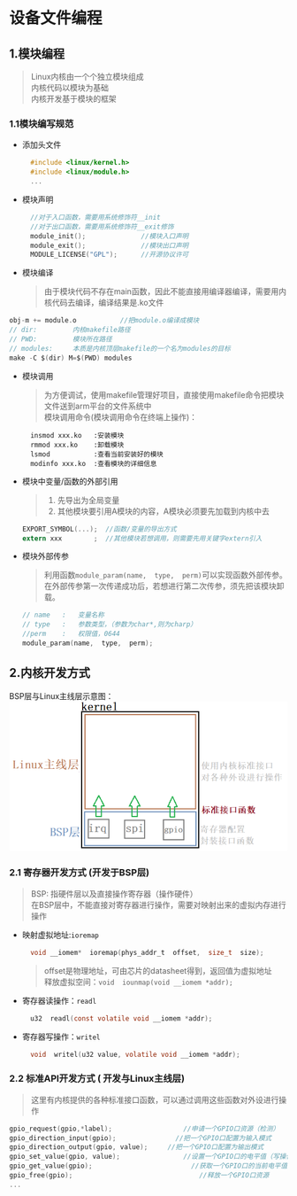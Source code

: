 <!--
 * @Description: 设备文件编程笔记
 * @Author: your name
 * @Date: 2019-09-15 22:58:56
 * @LastEditTime: 2019-09-19 20:35:19
 * @LastEditors: Please set LastEditors
 -->

# 设备文件编程

## __1.模块编程__
 > Linux内核由一个个独立模块组成  
 > 内核代码以模块为基础  
 > 内核开发基于模块的框架

### 1.1模块编写规范
- 添加头文件  
  ```c
    #include <linux/kernel.h>
    #include <linux/module.h>
    ...
  ```
- 模块声明
  ```c
    //对于入口函数，需要用系统修饰符__init
    //对于出口函数，需要用系统修饰符__exit修饰
    module_init();              //模块入口声明
    module_exit();              //模块出口声明
    MODULE_LICENSE("GPL");      //开源协议许可
  ```
- 模块编译
    > 由于模块代码不存在main函数，因此不能直接用编译器编译，需要用内核代码去编译，编译结果是.ko文件
```c
obj-m += module.o           //把module.o编译成模块
// dir:         内核makefile路径
// PWD:         模块所在路径
// modules:     本质是内核顶层makefile的一个名为modules的目标
make -C $(dir) M=$(PWD) modules
```

- 模块调用
  >为方便调试，使用makefile管理好项目，直接使用makefile命令把模块文件送到arm平台的文件系统中  
  > 模块调用命令(模块调用命令在终端上操作)：  
  ```
    insmod xxx.ko   :安装模块
    rmmod xxx.ko    :卸载模块
    lsmod           :查看当前安装好的模块
    modinfo xxx.ko  :查看模块的详细信息
  ```  

- 模块中变量/函数的外部引用
  > 1. 先导出为全局变量  
  > 2. 其他模块要引用A模块的内容，A模块必须要先加载到内核中去  
  ```c
  EXPORT_SYMBOL(...);  //函数/变量的导出方式
  extern xxx        ;  //其他模块若想调用，则需要先用关键字extern引入
  ```

- 模块外部传参
  > 利用函数`module_param(name,  type,  perm)`可以实现函数外部传参。  
  > 在外部传参第一次传递成功后，若想进行第二次传参，须先把该模块卸载。
  ```c
  // name   :   变量名称
  // type   :   参数类型，（参数为char*,则为charp）
  //perm    :   权限值，0644
  module_param(name,  type,  perm);
  ```

## __2.内核开发方式__

BSP层与Linux主线层示意图：  
![图片](https://github.com/TimChanCHN/pictures/raw/master/Linux/BSP%E4%B8%8ELinux%E4%B8%BB%E7%BA%BF%E5%B1%82.png)

### 2.1 寄存器开发方式 (__开发于BSP层__)
> BSP: 指硬件层以及直接操作寄存器（操作硬件）  
> 在BSP层中，不能直接对寄存器进行操作，需要对映射出来的虚拟内存进行操作

- 映射虚拟地址:`ioremap`
  ```c
    void __iomem*  ioremap(phys_addr_t  offset,  size_t  size);
  ```
  > offset是物理地址，可由芯片的datasheet得到，返回值为虚拟地址  
  > 释放虚拟空间：`void  iounmap(void __iomem *addr);`
  
- 寄存器读操作：`readl`
  ```c
    u32  readl(const volatile void __iomem *addr);
  ```

- 寄存器写操作：`writel`
  ```c
    void  writel(u32 value, volatile void __iomem *addr);
  ```



### 2.2 标准API开发方式  ( __开发与Linux主线层__)
> 这里有内核提供的各种标准接口函数，可以通过调用这些函数对外设进行操作

```c
gpio_request(gpio,*label);			        //申请一个GPIO口资源（检测）
gpio_direction_input(gpio);		          //把一个GPIO口配置为输入模式
gpio_direction_output(gpio, value);	    //把一个GPIO口配置为输出模式
gpio_set_value(gpio, value);		      	//设置一个GPIO口的电平值（写操作）
gpio_get_value(gpio);			              //获取一个GPIO口的当前电平值（读操作）
gpio_free(gpio);				                //释放一个GPIO口资源
...
```

